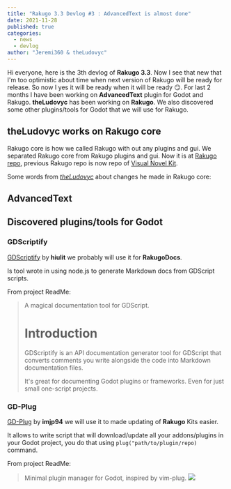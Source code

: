 ```yaml
---
title: "Rakugo 3.3 Devlog #3 : AdvancedText is almost done"
date: 2021-11-28
published: true
categories:
  - news
  - devlog
author: "Jeremi360 & theLudovyc"
---
```


Hi everyone, here is the 3th devlog of **Rakugo 3.3**.
Now I see that new that I'm too optimistic about time 
when next version of Rakugo will be ready for release.
So now I yes it will be ready when it will be ready :smirk:.
For last 2 months I have been working on **AdvancedText** plugin for Godot and Rakugo.
**theLudovyc** has been working on **Rakugo**.
We also discovered some other plugins/tools for Godot that we will use for Rakugo.


## theLudovyc works on Rakugo core

Rakugo core is how we called Rakugo with out any plugins and gui.
We separated Rakugo core from Rakugo plugins and gui.
Now it is at [Rakugo repo](https://github.com/rakugoteam/Rakugo), previous Rakugo repo is now repo of [Visual Novel Kit](https://github.com/rakugoteam/VisualNovelKit).

Some words from *[theLudovyc]* about changes he made in Rakugo core:


## AdvancedText


## Discovered plugins/tools for Godot

### GDScriptify
[GDScriptify] by **hiulit** we probably will use it for **RakugoDocs**.

Is tool wrote in using node.js to generate Markdown docs from GDScript scripts.

From project ReadMe:
> A magical documentation tool for GDScript.
> # Introduction
> GDScriptify is an API documentation generator tool for GDScript that 
> converts comments you write alongside the code into Markdown documentation files.
>
> It's great for documenting Godot plugins or frameworks.
> Even for just  small one-script projects.

### GD-Plug
[GD-Plug] by **imjp94** we will use it to made updating of **Rakugo** Kits easier.

It allows to write script that will download/update all your addons/plugins in your Godot project, 
you do that using `plug("path/to/plugin/repo)` command.

From project ReadMe:
> Minimal plugin manager for Godot, inspired by vim-plug.
> ![](https://github.com/imjp94/gd-plug/blob/master/screenshots/gd-plug_demo.gif?raw=true)

[GDScriptify]: https://github.com/hiulit/GDScriptify
[GD-Plug]: https://github.com/imjp94/gd-plug
[Visual Novel Kit]: https://github.com/rakugoteam/VisualNovelKit
[Rakugo repo]: https://github.com/rakugoteam/Rakugo
[theLudovyc]: https://github.com/theludovyc
[AdvancedTextLabel]: https://github.com/rakugoteam/AdvancedTextLabel
